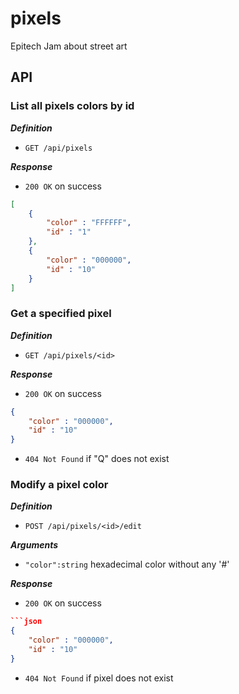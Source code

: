 # pixels
Epitech Jam about street art

## API
###  List all pixels colors by id
***Definition***
- `GET /api/pixels`

***Response***
- `200 OK` on success
```json
[
    {
        "color" : "FFFFFF",
        "id" : "1"
    },
    {
        "color" : "000000",
        "id" : "10"
    }
]
```

### Get a specified pixel
***Definition***
- `GET /api/pixels/<id>`

***Response***
- `200 OK` on success
```json
{
    "color" : "000000",
    "id" : "10"
}
```
- `404 Not Found` if "Q" does not exist

### Modify a pixel color
***Definition***
- `POST /api/pixels/<id>/edit`

***Arguments***
- `"color":string` hexadecimal color without any '#'

***Response***
- `200 OK` on success
```json
```json
{
    "color" : "000000",
    "id" : "10"
}
```
- `404 Not Found` if pixel does not exist

